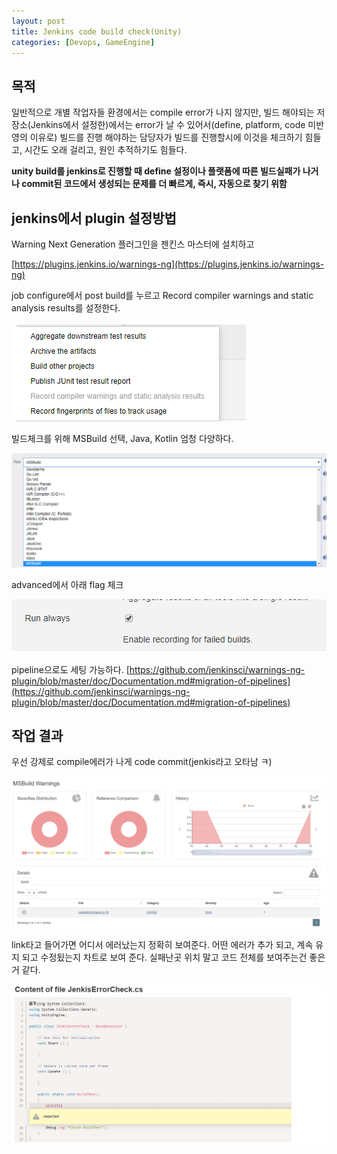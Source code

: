 ```yaml
---
layout: post
title: Jenkins code build check(Unity)
categories: [Devops, GameEngine]
---
```


## 목적

일반적으로 개별 작업자들 환경에서는 compile error가 나지 않지만, 빌드 해야되는 저장소(Jenkins에서 설정한)에서는 error가 날 수 있어서(define, platform, code 미반영의 이유로)
빌드를 진행 해야하는 담당자가 빌드를 진행할시에 이것을 체크하기 힘들고, 시간도 오래 걸리고, 원인 추적하기도 힘들다.

**unity build를 jenkins로 진행할 때 define 설정이나 플랫폼에 따른 빌드실패가 나거나 commit된 코드에서 생성되는 문제를 더 빠르게, 즉시, 자동으로 찾기 위함**


## jenkins에서 plugin 설정방법


Warning Next Generation 플러그인을 젠킨스 마스터에 설치하고

[https://plugins.jenkins.io/warnings-ng](https://plugins.jenkins.io/warnings-ng)

job configure에서 post build를 누르고 Record compiler warnings and static analysis results를 설정한다.


![](/assets/images/2020-01-16-Jenkins%20code%20build%20check/2020-01-16-18-04-01.png)


빌드체크를 위해 MSBuild 선택, Java, Kotlin  엄청 다양하다.

![](/assets/images/2020-01-16-Jenkins%20code%20build%20check/2020-01-16-18-05-10.png)


advanced에서 아래 flag 체크

![](/assets/images/2020-01-16-Jenkins%20code%20build%20check/2020-01-16-18-05-36.png)

pipeline으로도 세팅 가능하다.
[https://github.com/jenkinsci/warnings-ng-plugin/blob/master/doc/Documentation.md#migration-of-pipelines](https://github.com/jenkinsci/warnings-ng-plugin/blob/master/doc/Documentation.md#migration-of-pipelines)

## 작업 결과

우선 강제로 compile에러가 나게 code commit(jenkis라고 오타남 ㅋ)

![](/assets/images/2020-01-16-Jenkins%20code%20build%20check/2020-01-16-18-07-59.png)


link타고 들어가면 어디서 에러났는지 정확히 보여준다. 어떤 에러가 추가 되고, 계속 유지 되고 수정됬는지 차트로 보여 준다.
실패난곳 위치 말고 코드 전체를 보여주는건 좋은거 같다.

![](/assets/images/2020-01-16-Jenkins%20code%20build%20check/2020-01-16-18-09-14.png)



